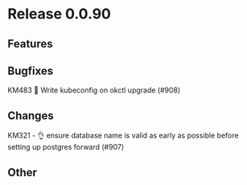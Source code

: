 # Release 0.0.90

## Features

## Bugfixes

KM483 🐛 Write kubeconfig on okctl upgrade (#908)

## Changes
KM321 - 👌 ensure database name is valid as early as possible before setting up postgres forward (#907)

## Other

